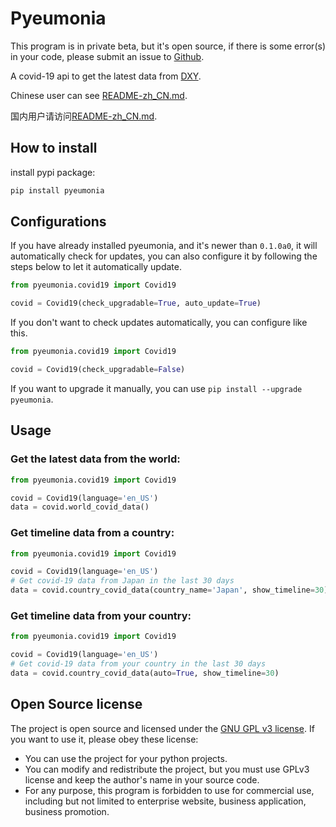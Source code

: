 # Pyeumonia

This program is in private beta, but it's open source, if there is some error(s) in your code, please submit an issue to [Github](https://github.com/senge-studio/pyeumonia/issues).

A covid-19 api to get the latest data from [DXY](https://ncov.dxy.cn/ncovh5/view/pneumonia).

Chinese user can see [README-zh_CN.md](README-zh_CN.md).

国内用户请访问[README-zh_CN.md](README-zh_CN.md).

## How to install

install pypi package:

```bash
pip install pyeumonia
```

## Configurations

If you have already installed pyeumonia, and it's newer than `0.1.0a0`, it will automatically check for updates, you can also configure it by following the steps below to let it automatically update.

```python
from pyeumonia.covid19 import Covid19

covid = Covid19(check_upgradable=True, auto_update=True)
```

If you don't want to check updates automatically, you can configure like this.

```python
from pyeumonia.covid19 import Covid19

covid = Covid19(check_upgradable=False)
```

If you want to upgrade it manually, you can use `pip install --upgrade pyeumonia`.

## Usage

### Get the latest data from the world:

```python
from pyeumonia.covid19 import Covid19

covid = Covid19(language='en_US')
data = covid.world_covid_data()
```

### Get timeline data from a country:

```python
from pyeumonia.covid19 import Covid19

covid = Covid19(language='en_US')
# Get covid-19 data from Japan in the last 30 days
data = covid.country_covid_data(country_name='Japan', show_timeline=30)
```

### Get timeline data from your country:
```python
from pyeumonia.covid19 import Covid19

covid = Covid19(language='en_US')
# Get covid-19 data from your country in the last 30 days
data = covid.country_covid_data(auto=True, show_timeline=30)
```

## Open Source license

The project is open source and licensed under the [GNU GPL v3 license](https://www.gnu.org/licenses/gpl-3.0.txt). If you want to use it, please obey these license:

- You can use the project for your python projects.
- You can modify and redistribute the project, but you must use GPLv3 license and keep the author's name in your source code.
- For any purpose, this program is forbidden to use for commercial use, including but not limited to enterprise website, business application, business promotion.
